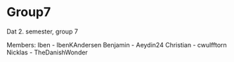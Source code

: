 # Group7
Dat 2. semester, group 7

Members:
Iben - IbenKAndersen
Benjamin - Aeydin24
Christian - cwulfftorn
Nicklas - TheDanishWonder
